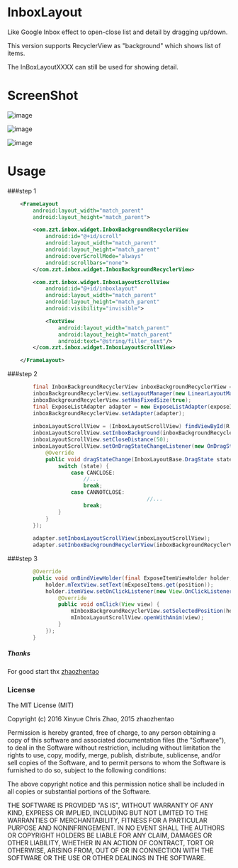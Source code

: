 # InboxLayout
Like Google Inbox effect to open-close list and detail by dragging up/down.

This version supports RecyclerView as "background" which shows list of items.

The InBoxLayoutXXXX can still be used for showing detail.

# ScreenShot

![image](https://github.com/XinyueZ/InBoxStyleLayout/tree/master/screenshot/recycler-sample.gif)

![image](https://github.com/XinyueZ/InBoxStyleLayout/tree/master/screenshot/pic.gif)

![image](https://github.com/XinyueZ/InBoxStyleLayout/tree/master/screenshot/pic1.gif)

# Usage
###step 1 
 
```xml
    <FrameLayout
        android:layout_width="match_parent"
        android:layout_height="match_parent">

        <com.zzt.inbox.widget.InboxBackgroundRecyclerView
            android:id="@+id/scroll"
            android:layout_width="match_parent"
            android:layout_height="match_parent"
            android:overScrollMode="always"
            android:scrollbars="none">
        </com.zzt.inbox.widget.InboxBackgroundRecyclerView>

        <com.zzt.inbox.widget.InboxLayoutScrollView
            android:id="@+id/inboxlayout"
            android:layout_width="match_parent"
            android:layout_height="match_parent"
            android:visibility="invisible">

            <TextView
                android:layout_width="match_parent"
                android:layout_height="match_parent"
                android:text="@string/filler_text"/>
        </com.zzt.inbox.widget.InboxLayoutScrollView>

    </FrameLayout> 
```

###step 2

```java
        final InboxBackgroundRecyclerView inboxBackgroundRecyclerView = (InboxBackgroundRecyclerView) findViewById(R.id.scroll);
 		inboxBackgroundRecyclerView.setLayoutManager(new LinearLayoutManager(this, VERTICAL, false));
 		inboxBackgroundRecyclerView.setHasFixedSize(true);
 		final ExposeListAdapter adapter = new ExposeListAdapter(exposeItems);
 		inboxBackgroundRecyclerView.setAdapter(adapter);
 
 		inboxLayoutScrollView = (InboxLayoutScrollView) findViewById(R.id.inboxlayout);
 		inboxLayoutScrollView.setInboxBackground(inboxBackgroundRecyclerView);//绑定scrollview
 		inboxLayoutScrollView.setCloseDistance(50);
 		inboxLayoutScrollView.setOnDragStateChangeListener(new OnDragStateChangeListener() {
 			@Override
 			public void dragStateChange(InboxLayoutBase.DragState state) {
 				switch (state) {
 					case CANCLOSE:
 						//... 
 						break;
 					case CANNOTCLOSE:
 											//... 
 						break;
 				}
 			}
 		});
 
 		adapter.setInboxLayoutScrollView(inboxLayoutScrollView);
 		adapter.setInboxBackgroundRecyclerView(inboxBackgroundRecyclerView);
```  
    
###step 3
 
```java
		@Override
		public void onBindViewHolder(final ExposeItemViewHolder holder, int position) {
			holder.mTextView.setText(mExposeItems.get(position));
			holder.itemView.setOnClickListener(new View.OnClickListener() {
				@Override
				public void onClick(View view) {
					mInboxBackgroundRecyclerView.setSelectedPosition(holder.getAdapterPosition());
					mInboxLayoutScrollView.openWithAnim(view);
				}
			});
		}
```  

##### Thanks

For good start thx [zhaozhentao](https://raw.githubusercontent.com/zhaozhentao/)


###  License

The MIT License (MIT)

Copyright (c) 2016 Xinyue Chris Zhao, 2015 zhaozhentao

Permission is hereby granted, free of charge, to any person obtaining a copy
of this software and associated documentation files (the "Software"), to deal
in the Software without restriction, including without limitation the rights
to use, copy, modify, merge, publish, distribute, sublicense, and/or sell
copies of the Software, and to permit persons to whom the Software is
furnished to do so, subject to the following conditions:

The above copyright notice and this permission notice shall be included in all
copies or substantial portions of the Software.

THE SOFTWARE IS PROVIDED "AS IS", WITHOUT WARRANTY OF ANY KIND, EXPRESS OR
IMPLIED, INCLUDING BUT NOT LIMITED TO THE WARRANTIES OF MERCHANTABILITY,
FITNESS FOR A PARTICULAR PURPOSE AND NONINFRINGEMENT. IN NO EVENT SHALL THE
AUTHORS OR COPYRIGHT HOLDERS BE LIABLE FOR ANY CLAIM, DAMAGES OR OTHER
LIABILITY, WHETHER IN AN ACTION OF CONTRACT, TORT OR OTHERWISE, ARISING FROM,
OUT OF OR IN CONNECTION WITH THE SOFTWARE OR THE USE OR OTHER DEALINGS IN THE
SOFTWARE.


